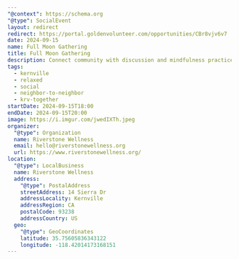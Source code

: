```yaml
---
"@context": https://schema.org
"@type": SocialEvent
layout: redirect
redirect: https://portal.goldenvolunteer.com/opportunities/CBr8vjv6v7
date: 2024-09-15
name: Full Moon Gathering
title: Full Moon Gathering
description: Connect community with discussion and mindfulness practice.
tags:
  - kernville
  - relaxed
  - social
  - neighbor-to-neighbor
  - krv-together
startDate: 2024-09-15T18:00
endDate: 2024-09-15T20:00
image: https://i.imgur.com/jwedIXTh.jpeg
organizer:
  "@type": Organization
  name: Riverstone Wellness
  email: hello@riverstonewellness.org
  url: https://www.riverstonewellness.org/
location:
  "@type": LocalBusiness
  name: Riverstone Wellness
  address:
    "@type": PostalAddress
    streetAddress: 14 Sierra Dr
    addressLocality: Kernville
    addressRegion: CA
    postalCode: 93238
    addressCountry: US
  geo:
    "@type": GeoCoordinates
    latitude: 35.75605836343122
    longitude: -118.42014173168151
---
```

